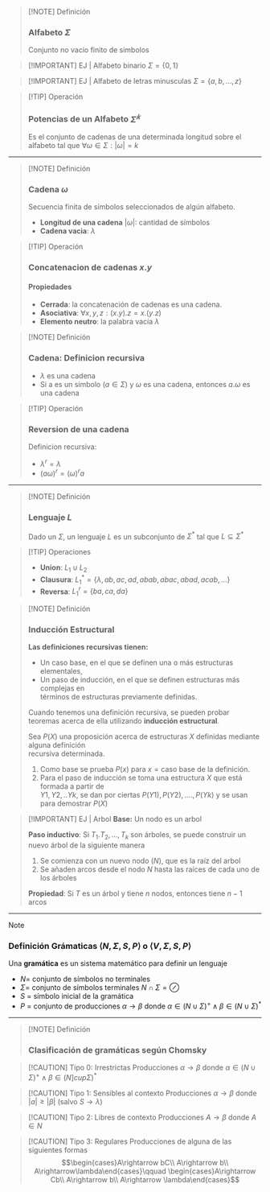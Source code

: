 >[!NOTE] Definición 
> ### Alfabeto $\Sigma$
>  
> Conjunto no vacio finito de simbolos

> [!IMPORTANT] EJ | Alfabeto binario
> $\Sigma=\{0,1\}$

> [!IMPORTANT] EJ | Alfabeto de letras minusculas
> $\Sigma=\{a,b,...,z\}$

> [!TIP] Operación 
> ### Potencias de un Alfabeto $\Sigma^𝑘$
> 
> Es el conjunto de cadenas de una determinada longitud sobre el alfabeto tal que $\forall\omega\in\Sigma: |\omega|=k$
---
> [!NOTE] Definición 
> ### Cadena $\omega$
> 
> Secuencia finita de símbolos seleccionados de algún alfabeto.
> - **Longitud de una cadena** $|\omega|$: cantidad de símbolos
> - **Cadena vacia**: $\lambda$
 
> [!TIP] Operación
> ### Concatenacion de cadenas $x.y$
>
> #### Propiedades
> - **Cerrada**: la concatenación de cadenas es una cadena.
> - **Asociativa**: $\forall x,y,z: (x.y).z=x.(y.z)$
> - **Elemento neutro**: la palabra vacía $\lambda$

> [!NOTE] Definición 
> ### Cadena: Definicion recursiva 
> - $\lambda$ es una cadena
> - Si a es un simbolo $(a\in\Sigma)$ y $\omega$ es una cadena, entonces $a.\omega$ es una cadena

> [!TIP] Operación
> ### Reversion de una cadena
> Definicion recursiva:
> - $\lambda^r = \lambda$
> - $(a\omega)^r=(\omega)^ra$
---
> [!NOTE] Definición 
> ### Lenguaje $L$
> 
> Dado un $\Sigma$, un lenguaje $L$ es un subconjunto de $\Sigma^*$ tal que $L\subseteq\Sigma^*$

> [!TIP] Operaciones
> - **Union**: $L_1\cup L_2$
> - **Clausura**: $L_1^* = \{\lambda,ab,ac,ad,abab,abac,abad,acab,...\}$
> - **Reversa**: $L_1^r = \{ba,ca,da\}$

> [!NOTE] Definición 
> ### Inducción Estructural
> 
> **Las definiciones recursivas tienen:**  
> - Un caso base, en el que se definen una o más estructuras elementales,  
> - Un paso de inducción, en el que se definen estructuras más complejas en  
términos de estructuras previamente definidas.
> 
> Cuando tenemos una definición recursiva, se pueden probar teoremas acerca de ella utilizando **inducción estructural**. 
>  
> Sea $P(X)$ una proposición acerca de estructuras $X$ definidas mediante alguna definición  
recursiva determinada.  
> 1. Como base se prueba $P(x)$ para $x = \text{caso base de la definición}$.  
> 2. Para el paso de inducción se toma una estructura $X$ que está formada a partir de  
$Y1,Y2,..Yk$, se dan por ciertas $P(Y1), P(Y2), …., P(Yk)$ y se usan para demostrar $P(X)$

> [!IMPORTANT] EJ | Arbol
> **Base:** Un nodo es un arbol
> 
> **Paso inductivo**: Si $T_1. T_2, ..., T_k$ son árboles, se puede construir un nuevo árbol de la siguiente manera
> 1. Se comienza con un nuevo nodo $(N)$, que es la raíz del arbol
> 2. Se añaden arcos desde el nodo $N$ hasta las raíces de cada uno de los árboles
> 
> **Propiedad**: Si $T$ es un árbol y tiene $n$ nodos, entonces tiene $n-1$ arcos

---

> [!NOTE] 
> ### Definición Grámaticas $\langle N,\Sigma,S,P\rangle$ o $\langle V,\Sigma,S,P\rangle$
> Una **gramática** es un sistema matemático para definir un lenguaje
> - $N$= conjunto de símbolos no terminales
> - $\Sigma$= conjunto de símbolos terminales $N\cap\Sigma=\oslash$
> - $S$ = símbolo inicial de la gramática
> - $P$ = conjunto de producciones $\alpha\rightarrow\beta$ donde $\alpha\in (N\cup\Sigma)^+\wedge\beta\in (N\cup\Sigma)^*$ 

---
> [!NOTE] Definición 
> ### Clasificación de gramáticas según Chomsky

> [!CAUTION] Tipo 0: Irrestrictas
> Producciones $\alpha\rightarrow\beta$ donde $\alpha\in(N\cup\Sigma)^+\wedge\beta\in(N]cup\Sigma)^*$

> [!CAUTION] Tipo 1: Sensibles al contexto
> Producciones $\alpha\rightarrow\beta$ donde $|a|\ge|\beta|\ (\text{salvo } S\rightarrow\lambda)$
 
> [!CAUTION] Tipo 2: Libres de contexto
> Producciones $A\rightarrow\beta$ donde $A\in N$
 
> [!CAUTION] Tipo 3: Regulares
> Producciones de alguna de las siguientes formas
> $$\begin{cases}A\rightarrow bC\\ A\rightarrow b\\ A\rightarrow\lambda\end{cases}\qquad \begin{cases}A\rightarrow Cb\\ A\rightarrow b\\ A\rightarrow \lambda\end{cases}$$

